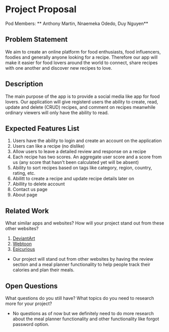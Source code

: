 # Project Proposal

Pod Members: ** Anthony Martin, Nnaemeka Odedo, Duy Nguyen**

## Problem Statement

We aim to create an online platform for food enthusiasts, food influencers, foodies and generally anyone looking for a recipe. Therefore our app will make it easier for food lovers around the world to connect, share recipes with one another and discover new recipes to love.

## Description

The main purpose of the app is to provide a social media like app for food lovers. Our application will give registerd users the ability to create, read, update and delete (CRUD) recipes, and comment on recipes meanwhile ordinary viewers will only have the ability to read.

## Expected Features List

1. Users have the ability to login and create an account on the application
2. Users can like a recipe (no dislike)
3. Allow users to leave a detailed review and response on a recipe
4. Each recipe has two scores. An aggregate user score and a score from us (any score that hasn't been calculated yet will be absent)
5. Ability to sort recipes based on tags like category, region, country, rating, etc.
6. Abilitt to create a recipe and update recipe details later on
7. Abillity to delete account
8. Contact us page
9. About page

## Related Work

What similar apps and websites? How will your project stand out from these other websites?
1. [DeviantArt](https://www.deviantart.com) 
2. [Webtoon](https://www.webtoons.com/en/)
3. [Epicurious](https://www.epicurious.com)
* Our project will stand out from other websites by having the review section and a meal planner functionality to help people track their calories and plan their meals.

## Open Questions

What questions do you still have? What topics do you need to research more for your project?
* No questions as of now but we definitely need to do more research about the meal planner functionality and other functionality like forgot password option. 
